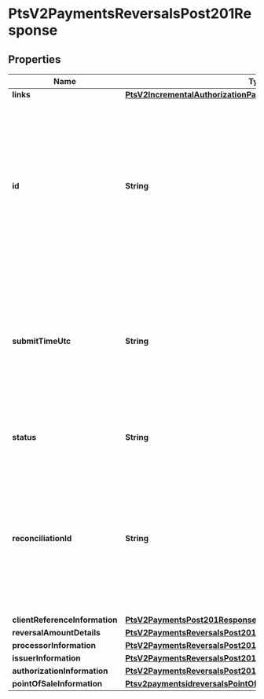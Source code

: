 
# PtsV2PaymentsReversalsPost201Response

## Properties
Name | Type | Description | Notes
------------ | ------------- | ------------- | -------------
**links** | [**PtsV2IncrementalAuthorizationPatch201ResponseLinks**](PtsV2IncrementalAuthorizationPatch201ResponseLinks.md) |  |  [optional]
**id** | **String** | An unique identification number generated by Cybersource to identify the submitted request. Returned by all services. It is also appended to the endpoint of the resource. On incremental authorizations, this value with be the same as the identification number returned in the original authorization response.  |  [optional]
**submitTimeUtc** | **String** | Time of request in UTC. Format: &#x60;YYYY-MM-DDThh:mm:ssZ&#x60; **Example** &#x60;2016-08-11T22:47:57Z&#x60; equals August 11, 2016, at 22:47:57 (10:47:57 p.m.). The &#x60;T&#x60; separates the date and the time. The &#x60;Z&#x60; indicates UTC.  Returned by Cybersource for all services.  |  [optional]
**status** | **String** | The status of the submitted transaction.  Possible values:  - REVERSED  - PARTIALLY_REVERSED  |  [optional]
**reconciliationId** | **String** | Reference number for the transaction. Depending on how your Cybersource account is configured, this value could either be provided in the API request or generated by CyberSource. The actual value used in the request to the processor is provided back to you by Cybersource in the response.  |  [optional]
**clientReferenceInformation** | [**PtsV2PaymentsPost201ResponseClientReferenceInformation**](PtsV2PaymentsPost201ResponseClientReferenceInformation.md) |  |  [optional]
**reversalAmountDetails** | [**PtsV2PaymentsReversalsPost201ResponseReversalAmountDetails**](PtsV2PaymentsReversalsPost201ResponseReversalAmountDetails.md) |  |  [optional]
**processorInformation** | [**PtsV2PaymentsReversalsPost201ResponseProcessorInformation**](PtsV2PaymentsReversalsPost201ResponseProcessorInformation.md) |  |  [optional]
**issuerInformation** | [**PtsV2PaymentsReversalsPost201ResponseIssuerInformation**](PtsV2PaymentsReversalsPost201ResponseIssuerInformation.md) |  |  [optional]
**authorizationInformation** | [**PtsV2PaymentsReversalsPost201ResponseAuthorizationInformation**](PtsV2PaymentsReversalsPost201ResponseAuthorizationInformation.md) |  |  [optional]
**pointOfSaleInformation** | [**Ptsv2paymentsidreversalsPointOfSaleInformation**](Ptsv2paymentsidreversalsPointOfSaleInformation.md) |  |  [optional]



